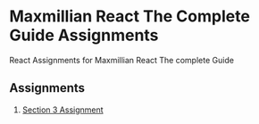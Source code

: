 # Maxmillian React The Complete Guide Assignments

React Assignments for Maxmillian React The complete Guide

## Assignments
1. [Section 3 Assignment](section3-assignment/Readme.md)
